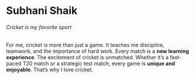 # Subhani Shaik
###### Cricket is my favorite sport

For me, cricket is more than just a game. It teaches me discipline, teamwork, and the importance of hard work. Every match is a **new learning experience**. The excitement of cricket is unmatched. Whether it’s a fast-paced T20 match or a strategic test match, every game is **unique and enjoyable**. That’s why I love cricket.